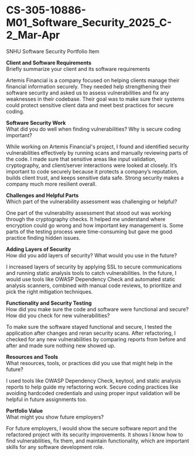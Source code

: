 # CS-305-10886-M01_Software_Security_2025_C-2_Mar-Apr
SNHU Software Security Portfolio Item

**Client and Software Requirements**  
Briefly summarize your client and its software requirements

Artemis Financial is a company focused on helping clients manage their financial information securely. They needed help strengthening their software security and asked us to assess vulnerabilities and fix any weaknesses in their codebase. Their goal was to make sure their systems could protect sensitive client data and meet best practices for secure coding.

**Software Security Work**  
What did you do well when finding vulnerabilities? Why is secure coding important?

While working on Artemis Financial's project, I found and identified security vulnerabilities effectively by running scans and manually reviewing parts of the code. I made sure that sensitive areas like input validation, cryptography, and client/server interactions were looked at closely. It’s important to code securely because it protects a company’s reputation, builds client trust, and keeps sensitive data safe. Strong security makes a company much more resilient overall.

**Challenges and Helpful Parts**  
Which part of the vulnerability assessment was challenging or helpful?

One part of the vulnerability assessment that stood out was working through the cryptography checks. It helped me understand where encryption could go wrong and how important key management is. Some parts of the testing process were time-consuming but gave me good practice finding hidden issues.

**Adding Layers of Security**  
How did you add layers of security? What would you use in the future?

I increased layers of security by applying SSL to secure communications and running static analysis tools to catch vulnerabilities. In the future, I would use tools like OWASP Dependency Check and automated static analysis scanners, combined with manual code reviews, to prioritize and pick the right mitigation techniques.

**Functionality and Security Testing**  
How did you make sure the code and software were functional and secure? How did you check for new vulnerabilities?

To make sure the software stayed functional and secure, I tested the application after changes and reran security scans. After refactoring, I checked for any new vulnerabilities by comparing reports from before and after and made sure nothing new showed up.

**Resources and Tools**  
What resources, tools, or practices did you use that might help in the future?

I used tools like OWASP Dependency Check, keytool, and static analysis reports to help guide my refactoring work. Secure coding practices like avoiding hardcoded credentials and using proper input validation will be helpful in future assignments too.

**Portfolio Value**  
What might you show future employers?

For future employers, I would show the secure software report and the refactored project with its security improvements. It shows I know how to find vulnerabilities, fix them, and maintain functionality, which are important skills for any software development role.

